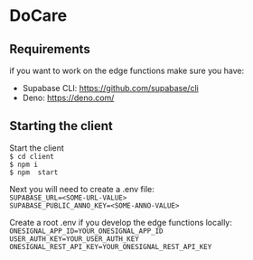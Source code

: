 # DoCare

## Requirements
if you want to work on the edge functions make sure you have:
- Supabase CLI: https://github.com/supabase/cli <br>
- Deno: https://deno.com/ <br>

## Starting the client

Start the client<br>
`$ cd client`<br>
`$ npm i`<br>
`$ npm  start`<br>

Next you will need to create a .env file:<br>
`SUPABASE_URL=<SOME-URL-VALUE>`<br>
`SUPABASE_PUBLIC_ANNO_KEY=<SOME-ANNO-VALUE>`<br>

Create a root .env if you develop the edge functions locally:<br>
`ONESIGNAL_APP_ID=YOUR_ONESIGNAL_APP_ID`<br>
`USER_AUTH_KEY=YOUR_USER_AUTH_KEY`<br>
`ONESIGNAL_REST_API_KEY=YOUR_ONESIGNAL_REST_API_KEY`<br>
